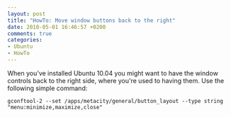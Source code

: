 ```yaml
---
layout: post
title: "HowTo: Move window buttons back to the right"
date: 2010-05-01 16:46:57 +0200
comments: true
categories: 
- Ubuntu
- HowTo
---
```


When you've installed Ubuntu 10.04 you might want to have the window
controls back to the right side, where you're used to having them.  Use
the following simple command:

    gconftool-2 --set /apps/metacity/general/button_layout --type string "menu:minimize,maximize,close"

